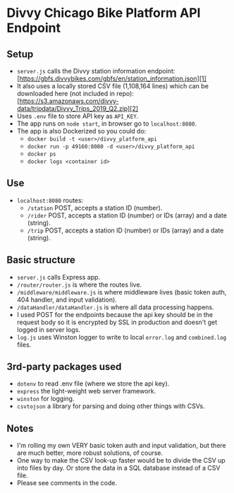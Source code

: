 # Divvy Chicago Bike Platform API Endpoint

## Setup
- `server.js` calls the Divvy station information endpoint: [https://gbfs.divvybikes.com/gbfs/en/station_information.json][1]
- It also uses a locally stored CSV file (1,108,164 lines) which can be downloaded here (not included in repo): [https://s3.amazonaws.com/divvy-data/tripdata/Divvy_Trips_2019_Q2.zip][2]
- Uses `.env` file to store API key as `API_KEY`.
- The app runs on `node start`, in browser go to `localhost:8080`.
- The app is also Dockerized so you could do:
  - `docker build -t <user>/divvy_platform_api`
  - `docker run -p 49160:8080 -d <user>/divvy_platform_api` 
  - `docker ps`
  - `docker logs <container id>`

## Use
- `localhost:8080` routes:
  - `/station` POST, accepts a station ID (number).
  - `/rider` POST, accepts a station ID (number) or IDs (array) and a date (string).
  - `/trip` POST, accepts a station ID (number) or IDs (array) and a date (string).

## Basic structure
- `server.js` calls Express app.
- `/router/router.js` is where the routes live.
- `/middleware/middleware.js` is where middleware lives (basic token auth, 404 handler, and input validation).
- `/dataHandler/dataHandler.js` is where all data processing happens.
- I used POST for the endpoints because the api key should be in the request body so it is encrypted by SSL in production and doesn't get logged in server logs.
- `log.js` uses Winston logger to write to local `error.log` and `combined.log` files.

## 3rd-party packages used
- `dotenv` to read .env file (where we store the api key).
- `express` the light-weight web server framework.
- `winston` for logging.
- `csvtojson` a library for parsing and doing other things with CSVs.

## Notes
- I'm rolling my own VERY basic token auth and input validation, but there are much better, more robust solutions, of course.
- One way to make the CSV look-up faster would be to divide the CSV up into files by day. Or store the data in a SQL database instead of a CSV file.
- Please see comments in the code.

[1]:https://gbfs.divvybikes.com/gbfs/en/station_information.json
[2]:https://s3.amazonaws.com/divvy-data/tripdata/Divvy_Trips_2019_Q2.zip
